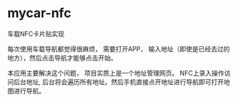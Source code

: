 # mycar-nfc
车载NFC卡片贴实现


每次使用车载导航都觉得很麻烦， 需要打开APP， 输入地址（即使是已经去过的地方），然后点击导航才能够点击开始。

本应用主要解决这个问题， 项目实质上是一个地址管理网页。
NFC上录入操作访问后台地址, 后台将会遍历所有地址。然后手机直接点开地址进行导航即可打开地图进行导航。 
